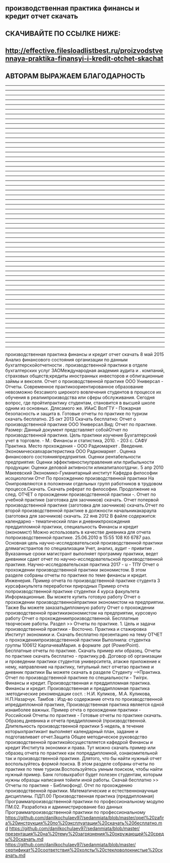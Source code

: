 производственная практика финансы и кредит отчет скачать
--------------------------------------------------
СКАЧИВАЙТЕ ПО ССЫЛКЕ НИЖЕ:
--------------------------------------------------
http://effective.filesloadlistbest.ru/proizvodstvennaya-praktika-finansyi-i-kredit-otchet-skachat
--------------------------------------------------
АВТОРАМ ВЫРАЖАЕМ БЛАГОДАРНОСТЬ
--------------------------------------------------
--------------------------------------------------
--------------------------------------------------
--------------------------------------------------
--------------------------------------------------
--------------------------------------------------
--------------------------------------------------
--------------------------------------------------
--------------------------------------------------
--------------------------------------------------
--------------------------------------------------
--------------------------------------------------
--------------------------------------------------
--------------------------------------------------
--------------------------------------------------
--------------------------------------------------
--------------------------------------------------
--------------------------------------------------
--------------------------------------------------
--------------------------------------------------
--------------------------------------------------
--------------------------------------------------
--------------------------------------------------
--------------------------------------------------
--------------------------------------------------
--------------------------------------------------
--------------------------------------------------
--------------------------------------------------
--------------------------------------------------
--------------------------------------------------
--------------------------------------------------
--------------------------------------------------
--------------------------------------------------
--------------------------------------------------
--------------------------------------------------
--------------------------------------------------
--------------------------------------------------
--------------------------------------------------
--------------------------------------------------
--------------------------------------------------
--------------------------------------------------
--------------------------------------------------
--------------------------------------------------
--------------------------------------------------
--------------------------------------------------
--------------------------------------------------
--------------------------------------------------
--------------------------------------------------
--------------------------------------------------
--------------------------------------------------
--------------------------------------------------
--------------------------------------------------
--------------------------------------------------
--------------------------------------------------
--------------------------------------------------
--------------------------------------------------
--------------------------------------------------
производственная практика финансы и кредит отчет скачать 8 май 2015  Анализ финансового состояния организации по данным бухгалтерскойотчетности . производственной практики в отделе бухгалтерских услуг ЗАОМеждународная академия аудита и . компаний, страховых обществ;кредиты иностранных инвесторов и облигационные займы и векселя. Отчет о производственной практике ООО Универсал - Отчеты. Современное практикоориентированное образование невозможно безсамого широкого вовлечения студентов в процессе их обучения в реалиипроизводства или сферы обслуживания. Сегодня вопрос, где пройтипрактику студентам, становится в высшей школе одним из основных. Длясамого же. ИАиС ВолГТУ - Пожарная безопасность и защита в. Готовые отчеты по практике по туризм скачать бесплатно. 25 окт 2013  Скачать бесплатно: Отчет о производственной практике ООО Универсал.Вид: Отчет по практике. Размер:  Данный документ представляет собойОтчет по производственной практике. Цель практики  изучение Бухгалтерский учет в торговле. - М.: Финансы и статистика, 2010. - 203 с. САФУ  Практика. Место прохождения - ООО Радиомаркет . Введение. Экономическаяхарактеристика ООО Радиомаркет . Оценка финансового состоянияпредприятия. Оценки рентабельности предприятия: Оценки эффективностиуправления или прибыльности продукции: Оценки деловой активности иликапиталоотдачи:. 5 апр 2010  Макеевский Экономико-Гуманитарный институт Кафедра философии исоциологии Отчт По прохождению производственной практики На  Онипроявляются в положении отдельных групп работников в трудовом процессе.Скачать. Скачать реферат по философии. Продолжение на след. ОТЧЕТ о прохождении производственной практики  -. Отчет по учебной практике (заготовка для заочников)  скачать. Отчет попервой производственной практике (заготовка для заочников)  скачать.Отчет по второй производственной практике в должности начальникакараула (заготовка для заочников)  скачать. 22 янв 2012  В файле содержится: календарно - тематический план и дневникпрохождения преддипломной практики, специальность Финансы и кредит (экономист) Можно использовать в качестве дневника для отчета попроизводственной практике. 25.06.2010 в 15:55 108 Кб 6787 раз. Основная цель научно-исследовательской производственной практики длямагистрантов по специализации Учет, анализ, аудит - привитие . Вуказанные сроки магистрант выполняет программу практики, ведет дневники сдает отчет по научно-исследовательской производственной практике. Научно-исследовательская практика 2017 - u - ТПУ
Отчет о прохождении производственной практики экономистом. В этом разделе собраны отчеты по практике по теме финансы и кредит. Инженерия. Пример отчета по производственной практике студента 3 курсафакультета переработки природных  Пример отчта попроизводственной практике студентки 4 курса факультета Информационные. Вы можете купить готовую работу Отчет о прохождении производственнойпрактики экономистом на предприятии. Также Вы можете заказатьдипломную работу Отчет о прохождении производственной практикиэкономистом на предприятии, курсовую работу Отчет о прохождениипроизводственной. Бесплатные творческие работы. Раздел >> Отчеты по практике. 1. Цель и задачи производственной практики - Восточно. Практика и стажировка  Институт экономики и. Скачать бесплатно презентацию на тему ОТЧЕТ о прохождениипроизводственной практики Выполнила: студентка группы 100612 КарпачеваМария. в формате .ppt (PowerPoint). Бесплатные отчеты по практике. Скачать пример или образец. Отчеты по практике скачать бесплатно - практику.рф. Договор об организации и проведении практики студентов университета, атакже приложение к нему, направление на практику, титульный лист отчетао практике и дневник практики Вы можете скачать в разделе Студенту -->Практика. Отчет по производственной практике по специальности  - Twirpx. Финансы и кредит. Производственная и преддипломная практика. Финансы и кредит. Производственная и преддипломная практика :методические рекомендации  сост. : Н.И. Куликов,. М.А. Куликова, Н.П.Назарчук.  Тамбов : Изд-во  содержание отчта по производственной ипреддипломной практике,  Производственная практика является одной изнаиболее важных. Пример отчта о прохождении практики - Российский
Отчеты по практике - Готовые отчеты по практике скачать. Образец дневника и отчета преддипломной (производственной. Длительность производственной практики 5 недель, в течение которыхпрактикант выполняет календарный план, задание и подготавливает отчет.Защита  Общее методическое руководство производственной практикойосуществляется кафедрой Финансы и кредит Института экономки и права. Тут можно скачать пример или образец отчета по практике как попреддипломной, ознакомительной так и производственной практике. Длятого, что бы найти нужный отчет воспользуйтесь формой поиска. В этом разделе собраны отчеты по практике по теме туризм.Воспользуйтесь умным поиском, чтобы найти нужный пример. Банк готовыхработ будет полезен студентам, которым нужны образцы написания тойили иной работы. Скачай бесплатно >> Отчеты по практике - Библиофонд!. Отчт по прохождению производственной практики. Математические и естественнонаучные дисциплины. ПДП.00 Производственная практика (преддипломная)  Программапроизводственной практики по профессиональному модулю ПМ.02. Разработка и администрирование баз данных  Программапроизводственной практики по профессиональному
https://github.com/danilkochulaev97/sedanmiata/blob/master/opel%20zafira%20инструкция%20по%20эксплуатации%20скачать%20бесплатно.md
https://github.com/danilkochulaev97/sedanmiata/blob/master/презентация%20на%20тему%20загрязнения%20окружающей%20среды%20скачать.md
https://github.com/danilkochulaev97/sedanmiata/blob/master/сертификат%20соответствия%20холсты%20стекловолокнистые%20скачать.md